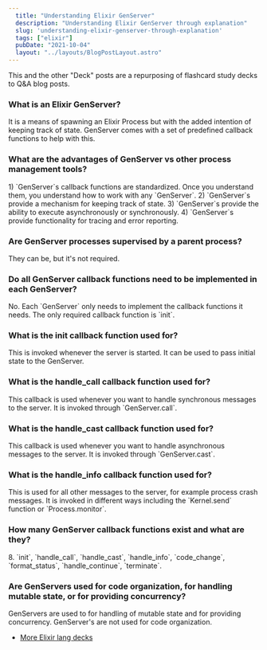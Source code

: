```yaml
---
  title: "Understanding Elixir GenServer"
  description: "Understanding Elixir GenServer through explanation"
  slug: 'understanding-elixir-genserver-through-explanation'
  tags: ["elixir"]
  pubDate: "2021-10-04"
  layout: "../layouts/BlogPostLayout.astro"
---
```


This and the other "Deck" posts are a repurposing of flashcard study decks to Q&A blog posts. 

<h3>What is an Elixir GenServer?</h3>
It is a means of spawning an Elixir Process but with the added intention of keeping track of state. GenServer comes with a set of predefined callback functions to help with this.


<h3>What are the advantages of GenServer vs other process management tools?</h3>
1) `GenServer`s callback functions are standardized. Once you understand them, you understand how to work with any `GenServer`. 
2) `GenServer`s provide a mechanism for keeping track of state. 
3) `GenServer`s provide the ability to execute asynchronously or synchronously. 
4) `GenServer`s provide functionality for tracing and error reporting.


<h3>Are GenServer processes supervised by a parent process?</h3>
They can be, but it's not required.


<h3>Do all GenServer callback functions need to be implemented in each GenServer?</h3>
No. Each `GenServer` only needs to implement the callback functions it needs. The only required callback function is `init`.


<h3>What is the init callback function used for?</h3>
This is invoked whenever the server is started. It can be used to pass initial state to the GenServer.


<h3>What is the handle_call callback function used for?</h3>
This callback is used whenever you want to handle synchronous messages to the server. It is invoked through `GenServer.call`.


<h3>What is the handle_cast callback function used for?</h3>
This callback is used whenever you want to handle asynchronous messages to the server. It is invoked through `GenServer.cast`.


<h3>What is the handle_info callback function used for?</h3>
This is used for all other messages to the server, for example process crash messages. It is invoked in different ways including the `Kernel.send` function or `Process.monitor`.


<h3>How many GenServer callback functions exist and what are they?</h3>
8. `init`, `handle_call`, `handle_cast`, `handle_info`, `code_change`, `format_status`, `handle_continue`, `terminate`.


<h3>Are GenServers used for code organization, for handling mutable state, or for providing concurrency?</h3>
GenServers are used to for handling of mutable state and for providing concurrency. GenServer's are not used for code organization.

- [More Elixir lang decks](https://www.devdecks.io/tags/elixir-deck)
